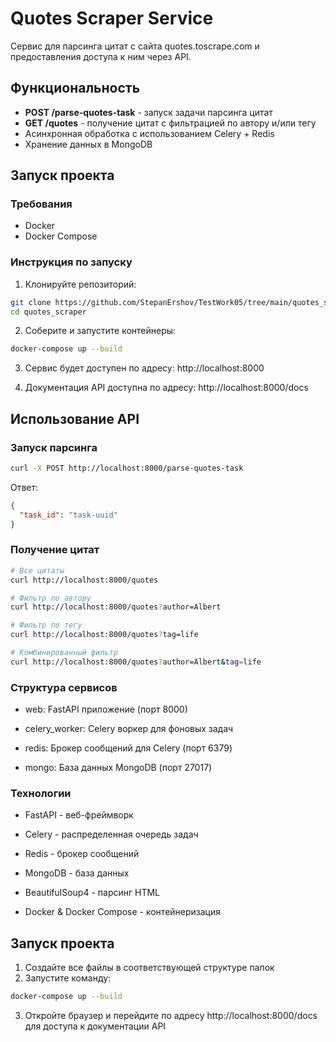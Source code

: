 # Quotes Scraper Service

Сервис для парсинга цитат с сайта quotes.toscrape.com и предоставления доступа к ним через API.

## Функциональность

- **POST /parse-quotes-task** - запуск задачи парсинга цитат
- **GET /quotes** - получение цитат с фильтрацией по автору и/или тегу
- Асинхронная обработка с использованием Celery + Redis
- Хранение данных в MongoDB

## Запуск проекта

### Требования

- Docker
- Docker Compose

### Инструкция по запуску

1. Клонируйте репозиторий:
```bash
git clone https://github.com/StepanErshov/TestWork05/tree/main/quotes_scraper
cd quotes_scraper
```
2. Соберите и запустите контейнеры:
```bash
docker-compose up --build
```
3. Сервис будет доступен по адресу: http://localhost:8000

4. Документация API доступна по адресу: http://localhost:8000/docs

## Использование API

### Запуск парсинга

```bash
curl -X POST http://localhost:8000/parse-quotes-task
```

Ответ:
```json
{
  "task_id": "task-uuid"
}
```

### Получение цитат

```bash
# Все цитаты
curl http://localhost:8000/quotes

# Фильтр по автору
curl http://localhost:8000/quotes?author=Albert

# Фильтр по тегу
curl http://localhost:8000/quotes?tag=life

# Комбинированный фильтр
curl http://localhost:8000/quotes?author=Albert&tag=life
```

### Структура сервисов
- web: FastAPI приложение (порт 8000)

- celery_worker: Celery воркер для фоновых задач

- redis: Брокер сообщений для Celery (порт 6379)

- mongo: База данных MongoDB (порт 27017)

### Технологии
- FastAPI - веб-фреймворк

- Celery - распределенная очередь задач

- Redis - брокер сообщений

- MongoDB - база данных

- BeautifulSoup4 - парсинг HTML

- Docker & Docker Compose - контейнеризация

## Запуск проекта

1. Создайте все файлы в соответствующей структуре папок
2. Запустите команду:
```bash
docker-compose up --build
```

3. Откройте браузер и перейдите по адресу http://localhost:8000/docs для доступа к документации API

